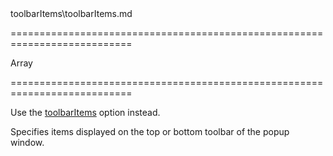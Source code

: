 <!--**
/*-------------------------------------------
    Auto-generated file. Do not modify.
-------------------------------------------

**-->
<!--dep-->toolbarItems\toolbarItems.md<!--/dep-->
===========================================================================
<!--type-->Array<Object><!--/type-->
===========================================================================

<!--deprecated-->
Use the [toolbarItems](/Documentation/ApiReference/UI_Widgets/dxPopup/Configuration/toolbarItems/) option instead.
<!--/deprecated-->

<!--shortDescription-->
Specifies items displayed on the top or bottom toolbar of the popup window.
<!--/shortDescription-->

<!--fullDescription-->

<!--/fullDescription-->